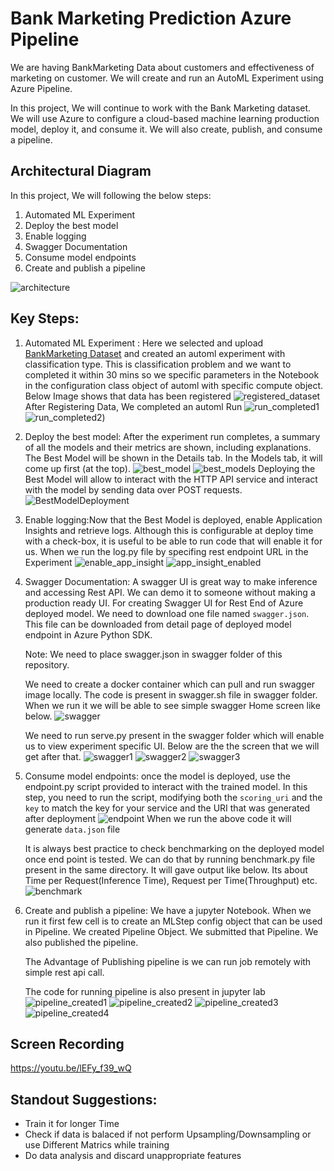 # Bank Marketing Prediction Azure Pipeline 

We are having BankMarketing Data about customers and effectiveness of marketing on customer. We will create and run an AutoML Experiment using Azure Pipeline. 

In this project, We will continue to work with the Bank Marketing dataset. We will use Azure to configure a cloud-based machine learning production model, deploy it, and consume it. We will also create, publish, and consume a pipeline. 

## Architectural Diagram

In this project, We will following the below steps:

1. Automated ML Experiment
2. Deploy the best model
3. Enable logging
4. Swagger Documentation
5. Consume model endpoints
6. Create and publish a pipeline

![architecture](/images/Architecture.png)

## Key Steps:

1. Automated ML Experiment : Here we selected and upload [BankMarketing Dataset](https://automlsamplenotebookdata.blob.core.windows.net/automl-sample-notebook-data/bankmarketing_train.csv) and created an automl experiment with classification type. This is classification problem and we want to completed it within 30 mins so we specific parameters in the Notebook in the configuration class object of automl with specific compute object.
    Below Image shows that data has been registered
    ![registered_dataset](images/DatasetRegistered.PNG)
    After Registering Data, We completed an automl Run
    ![run_completed1](images/run_completed.PNG)
    ![run_completed2](images/run_completed2.PNG))

2. Deploy the best model: After the experiment run completes, a summary of all the models and their metrics are shown, including explanations. 
The Best Model will be shown in the Details tab. In the Models tab, it will come up first (at the top).
    ![best_model](images/best_model.PNG)
    ![best_models](images/best_models.PNG)
    Deploying the Best Model will allow to interact with the HTTP API service and interact with the model by sending data over POST requests.
    ![BestModelDeployment](images/BestModelDeployment.PNG)

3. Enable logging:Now that the Best Model is deployed, enable Application Insights and retrieve logs. Although this is configurable at deploy time with a check-box, it is useful to be able to run code that will enable it for us. When we run the log.py file by specifing rest endpoint URL in the Experiment 
![enable_app_insight](images/enable_app_insight.PNG)
![app_insight_enabled](images/app_insight_enabled.PNG)

4. Swagger Documentation: A swagger UI is great way to make inference and accessing Rest API. We can demo it to someone without making a production ready UI.
For creating Swagger UI for Rest End of Azure deployed model. We need to download one file named `swagger.json`. This file can be downloaded from detail page of deployed model endpoint in Azure Python SDK. 

    Note: We need to place swagger.json in swagger folder of this repository.

    We need to create a docker container which can pull and run swagger image locally. The code is present in swagger.sh file in swagger folder. When we run it we will be able to see simple swagger Home screen like below.
    ![swagger](images/swagger_home.PNG)

    We need to run serve.py present in the swagger folder which will enable us to view experiment specific UI. Below are the the screen that we will get after that.
    ![swagger1](images/swagger1.PNG)
    ![swagger2](images/swagger2.PNG)
    ![swagger3](images/swagger3.PNG)

5. Consume model endpoints: once the model is deployed, use the endpoint.py script provided to interact with the trained model. In this step, you need to run the script, modifying both the `scoring_uri` and the `key` to match the key for your service and the URI that was generated after deployment
    ![endpoint](images/endpoint_results.PNG)
    When we run the above code it will generate `data.json` file

    It is always best practice to check benchmarking on the deployed model once end point is tested. We can do that by running benchmark.py file present in the same directory. It will gave output like below. Its about Time per Request(Inference Time), Request per Time(Throughput) etc. 
    ![benchmark](images/BechmarkResults.PNG)

6. Create and publish a pipeline: We have a jupyter Notebook. When we run it first few cell is to create an MLStep config object that can be used in Pipeline. We created Pipeline Object. We submitted that Pipeline. We also published the pipeline.

    The Advantage of Publishing pipeline is we can run job remotely with simple rest api call.

    The code for running pipeline is also present in jupyter lab
    ![pipeline_created1](images/pipeline_created1.PNG)
    ![pipeline_created2](images/pipeline_created2.PNG)
    ![pipeline_created3](images/pipeline_created3.PNG)
    ![pipeline_created4](images/pipeline_created4.PNG)

## Screen Recording
https://youtu.be/lEFy_f39_wQ

## Standout Suggestions:
* Train it for longer Time
* Check if data is balaced if not perform Upsampling/Downsampling or use Different Matrics while training
* Do data analysis and discard unappropriate features
